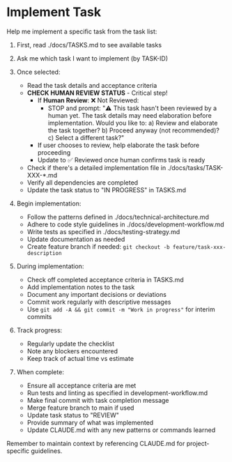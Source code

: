 # Implement Task

Help me implement a specific task from the task list:

1. First, read ./docs/TASKS.md to see available tasks

2. Ask me which task I want to implement (by TASK-ID)

3. Once selected:
   - Read the task details and acceptance criteria
   - **CHECK HUMAN REVIEW STATUS** - Critical step!
     * If **Human Review**: ❌ Not Reviewed:
       - STOP and prompt: "⚠️ This task hasn't been reviewed by a human yet.
         The task details may need elaboration before implementation.
         Would you like to:
         a) Review and elaborate the task together?
         b) Proceed anyway (not recommended)?
         c) Select a different task?"
     * If user chooses to review, help elaborate the task before proceeding
     * Update to ✅ Reviewed once human confirms task is ready
   - Check if there's a detailed implementation file in ./docs/tasks/TASK-XXX-*.md
   - Verify all dependencies are completed
   - Update the task status to "IN PROGRESS" in TASKS.md

4. Begin implementation:
   - Follow the patterns defined in ./docs/technical-architecture.md
   - Adhere to code style guidelines in ./docs/development-workflow.md
   - Write tests as specified in ./docs/testing-strategy.md
   - Update documentation as needed
   - Create feature branch if needed: `git checkout -b feature/task-xxx-description`

5. During implementation:
   - Check off completed acceptance criteria in TASKS.md
   - Add implementation notes to the task
   - Document any important decisions or deviations
   - Commit work regularly with descriptive messages
   - Use `git add -A && git commit -m "Work in progress"` for interim commits

6. Track progress:
   - Regularly update the checklist
   - Note any blockers encountered
   - Keep track of actual time vs estimate

7. When complete:
   - Ensure all acceptance criteria are met
   - Run tests and linting as specified in development-workflow.md
   - Make final commit with task completion message
   - Merge feature branch to main if used
   - Update task status to "REVIEW"
   - Provide summary of what was implemented
   - Update CLAUDE.md with any new patterns or commands learned

Remember to maintain context by referencing CLAUDE.md for project-specific guidelines.
